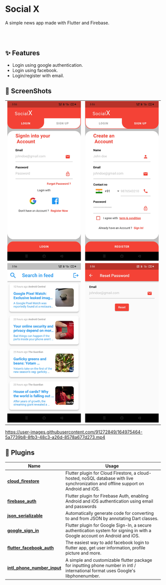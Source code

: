 # Social X

A simple news app made with Flutter and Firebase.

<br>
<br>

## ✨ Features
- Login using google authentication.
- Login using facebook.
- Login/register with email.


## 📸 ScreenShots

| | |
|------|-------|
|<img src="assets\images\login page.jpg" width="400">|<img src="assets\images\signup page.jpg" width="400">|
|<img src="assets\images\news page.jpg" width="400">|<img src="assets\images\password reset.jpg" width="400">|

https://user-images.githubusercontent.com/91272849/164975464-5a7739b8-8fb3-48c3-a26d-8578a677d273.mp4

## 🔌 Plugins
| Name | Usage |
|------|-------|
|[**cloud_firestore**](https://pub.dev/packages/cloud_firestore)| Flutter plugin for Cloud Firestore, a cloud-hosted, noSQL database with live synchronization and offline support on Android and iOS.|
|[**firebase_auth**](https://pub.dev/packages/firebase_auth)| Flutter plugin for Firebase Auth, enabling Android and iOS authentication using email and passwords|
|[**json_serializable**](https://pub.dev/packages/json_serializable)| Automatically generate code for converting to and from JSON by annotating Dart classes.|
|[**google_sign_in**](https://pub.dev/packages/google_sign_in)|Flutter plugin for Google Sign-In, a secure authentication system for signing in with a Google account on Android and iOS.|
|[**flutter_facebook_auth**](https://pub.dev/packages/flutter_facebook_auth)|The easiest way to add facebook login to flutter app, get user information, profile picture and more.|
|[**intl_phone_number_input**](https://pub.dev/packages/intl_phone_number_input)|A simple and customizable flutter package for inputting phone number in intl / international format uses Google's libphonenumber.|

